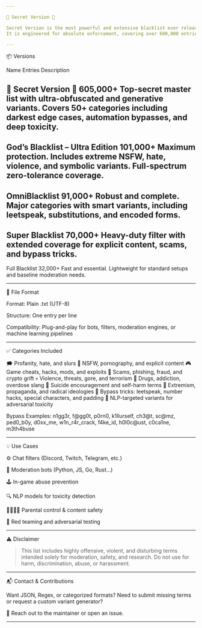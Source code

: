 ```yaml
---

🌌 Secret Version 🌌

Secret Version is the most powerful and extensive blacklist ever released.
It is engineered for absolute enforcement, covering over 600,000 entries with deep obfuscation detection — including leetspeak, symbolic variants, numeric morphs, and behavioral bypass patterns. Ideal for AI-driven moderation and zero-tolerance systems.

---
```


📦 Versions

Name	Entries	Description

🌌 Secret Version 🌌	605,000+	Top-secret master list with ultra-obfuscated and generative variants. Covers 50+ categories including darkest edge cases, automation bypasses, and deep toxicity.
---
God’s Blacklist – Ultra Edition	101,000+	Maximum protection. Includes extreme NSFW, hate, violence, and symbolic variants. Full-spectrum zero-tolerance coverage.
---
OmniBlacklist	91,000+	Robust and complete. Major categories with smart variants, including leetspeak, substitutions, and encoded forms.
---
Super Blacklist	70,000+	Heavy-duty filter with extended coverage for explicit content, scams, and bypass tricks.
---
Full Blacklist	32,000+	Fast and essential. Lightweight for standard setups and baseline moderation needs.



---

🧾 File Format

Format: Plain .txt (UTF-8)

Structure: One entry per line

Compatibility: Plug-and-play for bots, filters, moderation engines, or machine learning pipelines



---

✅ Categories Included

🗯️ Profanity, hate, and slurs
🔞 NSFW, pornography, and explicit content
🎮 Game cheats, hacks, mods, and exploits
💸 Scams, phishing, fraud, and crypto grift
💀 Violence, threats, gore, and terrorism
🧪 Drugs, addiction, overdose slang
💬 Suicide encouragement and self-harm terms
📢 Extremism, propaganda, and radical ideologies
🛑 Bypass tricks: leetspeak, number hacks, special characters, and padding
🧠 NLP-targeted variants for adversarial toxicity

Bypass Examples:
n1gg3r, f@gg0t, p0rn0, k1llurself, ch3@t, sc@mz, ped0_b0y, d0xx_me, w1n_r4r_crack, f4ke_id, h0l0c@ust, c0ca1ne, m3th4buse


---

💡 Use Cases

⚙️ Chat filters (Discord, Twitch, Telegram, etc.)

🤖 Moderation bots (Python, JS, Go, Rust...)

🕹️ In-game abuse prevention

🔍 NLP models for toxicity detection

👨‍👩‍👧‍👦 Parental control & content safety

🧪 Red teaming and adversarial testing



---

⚠️ Disclaimer

> This list includes highly offensive, violent, and disturbing terms intended solely for moderation, safety, and research.
Do not use for harm, discrimination, abuse, or harassment.




---

📬 Contact & Contributions

Want JSON, Regex, or categorized formats?
Need to submit missing terms or request a custom variant generator?

📩 Reach out to the maintainer or open an issue.


---
